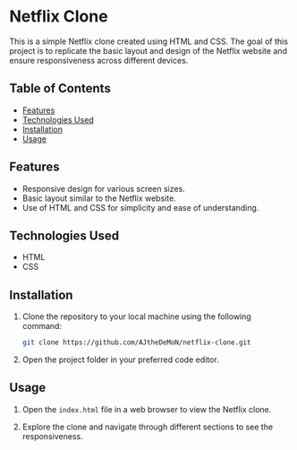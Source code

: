 # Netflix Clone

This is a simple Netflix clone created using HTML and CSS. The goal of this project is to replicate the basic layout and design of the Netflix website and ensure responsiveness across different devices.

## Table of Contents

- [Features](#features)
- [Technologies Used](#technologies-used)
- [Installation](#installation)
- [Usage](#usage)

## Features

- Responsive design for various screen sizes.
- Basic layout similar to the Netflix website.
- Use of HTML and CSS for simplicity and ease of understanding.

## Technologies Used

- HTML
- CSS

## Installation

1. Clone the repository to your local machine using the following command:

    ```bash
    git clone https://github.com/AJtheDeMoN/netflix-clone.git
    ```

2. Open the project folder in your preferred code editor.

## Usage

1. Open the `index.html` file in a web browser to view the Netflix clone.

2. Explore the clone and navigate through different sections to see the responsiveness.
